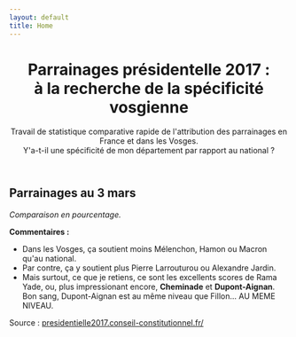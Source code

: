 ```yaml
---
layout: default
title: Home
---
```


<header>
  <h1>Parrainages présidentelle 2017 : <br> à la recherche de la spécificité vosgienne</h1>
  <p>Travail de statistique comparative rapide de l'attribution des parrainages en France et dans les Vosges.<br>
    Y'a-t-il une spécificité de mon département par rapport au national ?</p>
</header>


<h2>Parrainages au 3 mars</h2>

<p><i>Comparaison en pourcentage.</i></p>

<canvas id="myChart" width="1200" height="700"></canvas>

<p><b>Commentaires :</b></p>

<ul>
  <li>
    Dans les Vosges, ça soutient moins Mélenchon, Hamon ou Macron qu'au national.
  </li>
  <li>
    Par contre, ça y soutient plus Pierre Larrouturou ou Alexandre Jardin.
  </li>
  <li>
    Mais surtout, ce que je retiens, ce sont les excellents scores de Rama Yade, ou, plus impressionant encore, <b>Cheminade</b> et <b>Dupont-Aignan</b>. Bon sang, Dupont-Aignan est au même niveau que Fillon... AU MEME NIVEAU.
  </li>
</ul>

Source :
<a href="https://presidentielle2017.conseil-constitutionnel.fr/les-parrainages/tous-les-parrainages/">
  presidentielle2017.conseil-constitutionnel.fr/
</a>
